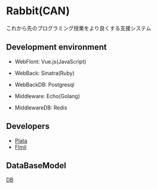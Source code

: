 # Rabbit(CAN)

これから先のプログラミング授業をより良くする支援システム

## Development environment

- WebFlont: Vue.js(JavaScript)

- WebBack: Sinatra(Ruby)
- WebBackDB: Postgresql

- Middleware: Echo(Golang)
- MiddlewareDB: Redis

## Developers

- [Plata](https://github.com/aznalo)
- [Flmil](https://github.com/flmil)

## DataBaseModel
[DB](https://drive.google.com/file/d/1kf07mT_S549qSrl1QWfHZSJPp0sPhdZJ/view?usp=sharing)
